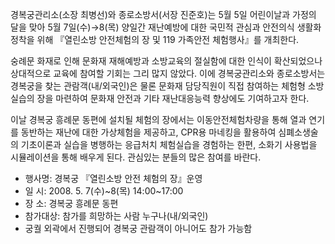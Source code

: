 경복궁관리소(소장 최병선)와 종로소방서(서장 진준호)는 5월 5일 어린이날과 가정의 달을 맞아 5월 7일(수)→8(목) 양일간 재난예방에 대한 국민적 관심과 안전의식 생활화 정착을 위해 『열린소방 안전체험의 장 및 119 가족안전 체험행사』를 개최한다.

숭례문 화재로 인해 문화재 재해예방과 소방교육의 절실함에 대한 인식이 확산되었으나 상대적으로 교육에 참여할 기회는 그리 많지 않았다. 이에 경복궁관리소와 종로소방서는 경복궁을 찾는 관람객(내/외국인)은 물론 문화재 담당직원이 직접 참여하는 체험형 소방실습의 장을 마련하여 문화재 안전과 기타 재난대응능력 향상에도 기여하고자 한다.

이날 경복궁 흥례문 동편에 설치될 체험의 장에서는 이동안전체험차량을 통해 열과 연기를 동반하는 재난에 대한 가상체험을 제공하고, CPR용 마네킹을 활용하여 심폐소생술의 기초이론과 실습을 병행하는 응급처치 체험실습을 경험하는 한편, 소화기 사용법을 시뮬레이션을 통해 배우게 된다. 관심있는 분들의 많은 참여를 바란다.

- 행사명: 경복궁 『열린소방 안전 체험의 장』운영
- 일 시: 2008. 5. 7(수)~8(목) 14:00~17:00
- 장 소: 경복궁 흥례문 동편
- 참가대상: 참가를 희망하는 사람 누구나(내/외국인)
- 궁궐 외곽에서 진행되어 경복궁 관람객이 아니어도 참가 가능함